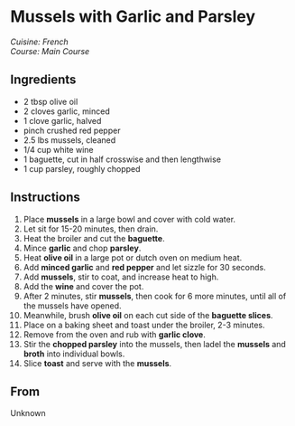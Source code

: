 # Mussels with Garlic and Parsley

_Cuisine:  French_<br />
_Course:  Main Course_

## Ingredients

- 2 tbsp olive oil
- 2 cloves garlic, minced
- 1 clove garlic, halved
- pinch crushed red pepper
- 2.5 lbs mussels, cleaned
- 1/4 cup white wine
- 1 baguette, cut in half crosswise and then lengthwise
- 1 cup parsley, roughly chopped

## Instructions

1. Place **mussels** in a large bowl and cover with cold water.
1. Let sit for 15-20 minutes, then drain.
1. Heat the broiler and cut the **baguette**.
1. Mince **garlic** and chop **parsley**.
1. Heat **olive oil** in a large pot or dutch oven on medium heat.
1. Add **minced garlic** and **red pepper** and let sizzle for 30 seconds.
1. Add **mussels**, stir to coat, and increase heat to high.
1. Add the **wine** and cover the pot.
1. After 2 minutes, stir **mussels**, then cook for 6 more minutes, until all of the mussels have opened.
1. Meanwhile, brush **olive oil** on each cut side of the **baguette slices**.
1. Place on a baking sheet and toast under the broiler, 2-3 minutes.
1. Remove from the oven and rub with **garlic clove**.
1. Stir the **chopped parsley** into the mussels, then ladel the **mussels** and **broth** into individual bowls.
1. Slice **toast** and serve with the **mussels**.

## From

Unknown